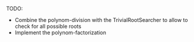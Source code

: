TODO:
 * Combine the polynom-division with the TrivialRootSearcher to allow to check for all possible roots
 * Implement the polynom-factorization